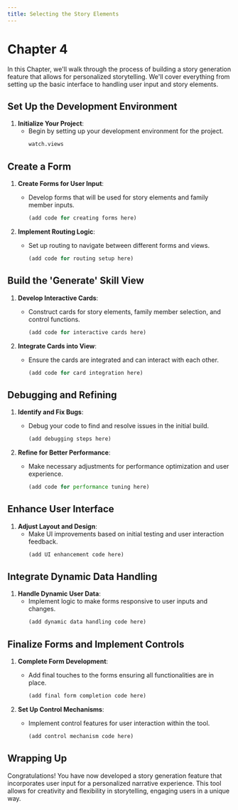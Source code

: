 ```yaml
---
title: Selecting the Story Elements
---
```

# Chapter 4
In this Chapter, we'll walk through the process of building a story generation feature that allows for personalized storytelling. We'll cover everything from setting up the basic interface to handling user input and story elements.

## Set Up the Development Environment

1. **Initialize Your Project**:
   - Begin by setting up your development environment for the project.
     ```bash
     watch.views
     ```

## Create a Form

1. **Create Forms for User Input**:
   - Develop forms that will be used for story elements and family member inputs.
     ```ts
     (add code for creating forms here)
     ```

2. **Implement Routing Logic**:
   - Set up routing to navigate between different forms and views.
     ```ts
     (add code for routing setup here)
     ```

## Build the 'Generate' Skill View

1. **Develop Interactive Cards**:
   - Construct cards for story elements, family member selection, and control functions.
     ```ts
     (add code for interactive cards here)
     ```

2. **Integrate Cards into View**:
   - Ensure the cards are integrated and can interact with each other.
     ```ts
     (add code for card integration here)
     ```

## Debugging and Refining

1. **Identify and Fix Bugs**:
   - Debug your code to find and resolve issues in the initial build.
     ```ts
     (add debugging steps here)
     ```

2. **Refine for Better Performance**:
   - Make necessary adjustments for performance optimization and user experience.
     ```ts
     (add code for performance tuning here)
     ```

## Enhance User Interface

1. **Adjust Layout and Design**:
   - Make UI improvements based on initial testing and user interaction feedback.
     ```ts
     (add UI enhancement code here)
     ```

## Integrate Dynamic Data Handling

1. **Handle Dynamic User Data**:
   - Implement logic to make forms responsive to user inputs and changes.
     ```ts
     (add dynamic data handling code here)
     ```

## Finalize Forms and Implement Controls

1. **Complete Form Development**:
   - Add final touches to the forms ensuring all functionalities are in place.
     ```ts
     (add final form completion code here)
     ```

2. **Set Up Control Mechanisms**:
   - Implement control features for user interaction within the tool.
     ```ts
     (add control mechanism code here)
     ```

## Wrapping Up

Congratulations! You have now developed a story generation feature that incorporates user input for a personalized narrative experience. This tool allows for creativity and flexibility in storytelling, engaging users in a unique way.